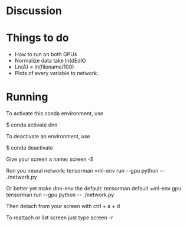 # Discussion    

# Things to do
- How to run on both GPUs
- Normalize data take ln(dEdX)
- Ln(A) = ln(filename/100)
- Plots of every variable to network.

# Running
To activate this conda environment, use    

$ conda activate dnn   

To deactivate an environment, use

$ conda deactivate          

Give your screen a name:
screen -S <name> 

Run you neural network:
tensorman =ml-env run --gpu python -- ./network.py

Or better yet make dnn-env the default:
tensorman default =ml-env gpu
tensorman run --gpu python -- ./network.py

Then detach from your screen with
ctrl + a + d

To reattach or list screen just type
screen -r
